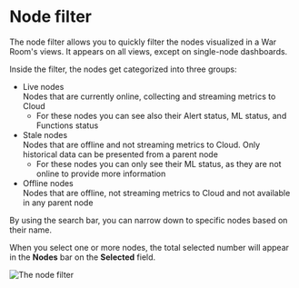 # Node filter

The node filter allows you to quickly filter the nodes visualized in a War Room's views.
It appears on all views, except on single-node dashboards.

Inside the filter, the nodes get categorized into three groups:

- Live nodes  
  Nodes that are currently online, collecting and streaming metrics to Cloud
  - For these nodes you can see also their Alert status, ML status, and Functions status
- Stale nodes  
  Nodes that are offline and not streaming metrics to Cloud. Only historical data can be presented from a parent node
  - For these nodes you can only see their ML status, as they are not online to provide more information
- Offline nodes  
  Nodes that are offline, not streaming metrics to Cloud and not available in any parent node

By using the search bar, you can narrow down to specific nodes based on their name.

When you select one or more nodes, the total selected number will appear in the **Nodes** bar on the **Selected** field.

![The node filter](https://user-images.githubusercontent.com/70198089/225249850-60ce4fcc-4398-4412-a6b5-6082308f4e60.png)
